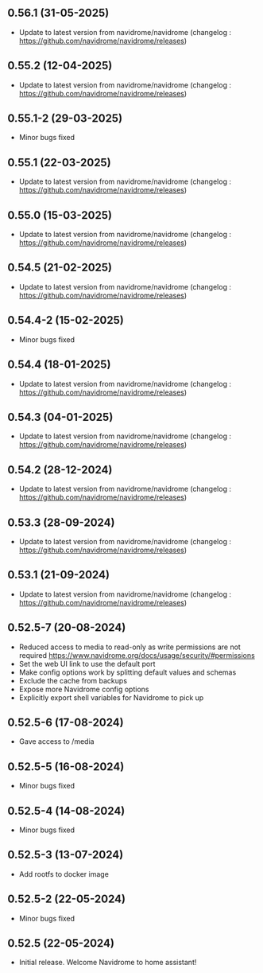 
## 0.56.1 (31-05-2025)
- Update to latest version from navidrome/navidrome (changelog : https://github.com/navidrome/navidrome/releases)

## 0.55.2 (12-04-2025)
- Update to latest version from navidrome/navidrome (changelog : https://github.com/navidrome/navidrome/releases)
## 0.55.1-2 (29-03-2025)
- Minor bugs fixed

## 0.55.1 (22-03-2025)
- Update to latest version from navidrome/navidrome (changelog : https://github.com/navidrome/navidrome/releases)

## 0.55.0 (15-03-2025)
- Update to latest version from navidrome/navidrome (changelog : https://github.com/navidrome/navidrome/releases)

## 0.54.5 (21-02-2025)
- Update to latest version from navidrome/navidrome (changelog : https://github.com/navidrome/navidrome/releases)
## 0.54.4-2 (15-02-2025)
- Minor bugs fixed

## 0.54.4 (18-01-2025)
- Update to latest version from navidrome/navidrome (changelog : https://github.com/navidrome/navidrome/releases)

## 0.54.3 (04-01-2025)
- Update to latest version from navidrome/navidrome (changelog : https://github.com/navidrome/navidrome/releases)

## 0.54.2 (28-12-2024)
- Update to latest version from navidrome/navidrome (changelog : https://github.com/navidrome/navidrome/releases)

## 0.53.3 (28-09-2024)
- Update to latest version from navidrome/navidrome (changelog : https://github.com/navidrome/navidrome/releases)

## 0.53.1 (21-09-2024)
- Update to latest version from navidrome/navidrome (changelog : https://github.com/navidrome/navidrome/releases)
## 0.52.5-7 (20-08-2024)

- Reduced access to media to read-only as write permissions are not required https://www.navidrome.org/docs/usage/security/#permissions
- Set the web UI link to use the default port
- Make config options work by splitting default values and schemas
- Exclude the cache from backups
- Expose more Navidrome config options
- Explicitly export shell variables for Navidrome to pick up

## 0.52.5-6 (17-08-2024)

- Gave access to /media

## 0.52.5-5 (16-08-2024)

- Minor bugs fixed

## 0.52.5-4 (14-08-2024)

- Minor bugs fixed

## 0.52.5-3 (13-07-2024)

- Add rootfs to docker image

## 0.52.5-2 (22-05-2024)

- Minor bugs fixed

## 0.52.5 (22-05-2024)

- Initial release. Welcome Navidrome to home assistant!
